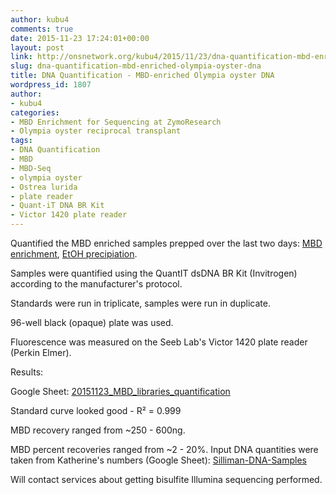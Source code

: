 ```yaml
---
author: kubu4
comments: true
date: 2015-11-23 17:24:01+00:00
layout: post
link: http://onsnetwork.org/kubu4/2015/11/23/dna-quantification-mbd-enriched-olympia-oyster-dna/
slug: dna-quantification-mbd-enriched-olympia-oyster-dna
title: DNA Quantification - MBD-enriched Olympia oyster DNA
wordpress_id: 1807
author:
- kubu4
categories:
- MBD Enrichment for Sequencing at ZymoResearch
- Olympia oyster reciprocal transplant
tags:
- DNA Quantification
- MBD
- MBD-Seq
- olympia oyster
- Ostrea lurida
- plate reader
- Quant-iT DNA BR Kit
- Victor 1420 plate reader
---
```


Quantified the MBD enriched samples prepped over the last two days: [MBD enrichment](http://onsnetwork.org/kubu4/2015/11/21/mbd-enrichment-sonicated-olympia-oyster-gdna/), [EtOH precipiation](http://onsnetwork.org/kubu4/2015/11/22/ethanol-precipitation-olympia-oyster-mbd/).

Samples were quantified using the QuantIT dsDNA BR Kit (Invitrogen) according to the manufacturer's protocol.

Standards were run in triplicate, samples were run in duplicate.

96-well black (opaque) plate was used.

Fluorescence was measured on the Seeb Lab's Victor 1420 plate reader (Perkin Elmer).

Results:

Google Sheet: [20151123_MBD_libraries_quantification](https://docs.google.com/spreadsheets/d/1sGU8S_nGMEdRpB3nSye3lDyUUoZFmS2qHgeVSvqWS38/edit?usp=sharing)

Standard curve looked good - R² = 0.999

MBD recovery ranged from ~250 - 600ng.

MBD percent recoveries ranged from ~2 - 20%. Input DNA quantities were taken from Katherine's numbers (Google Sheet): [Silliman-DNA-Samples](https://docs.google.com/spreadsheets/d/1anTR7QLB1p_Oyh_hUIWKKHy21sSvVjwTZmdqqxwcpWM/edit?usp=sharing)

Will contact services about getting bisulfite Illumina sequencing performed.
